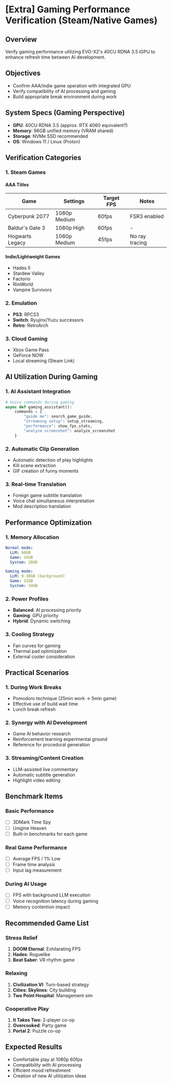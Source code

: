 # [Extra] Gaming Performance Verification (Steam/Native Games)

## Overview
Verify gaming performance utilizing EVO-X2's 40CU RDNA 3.5 iGPU to enhance refresh time between AI development.

## Objectives
- Confirm AAA/indie game operation with integrated GPU
- Verify compatibility of AI processing and gaming
- Build appropriate break environment during work

## System Specs (Gaming Perspective)
- **GPU**: 40CU RDNA 3.5 (approx. RTX 4060 equivalent?)
- **Memory**: 96GB unified memory (VRAM shared)
- **Storage**: NVMe SSD recommended
- **OS**: Windows 11 / Linux (Proton)

## Verification Categories

### 1. Steam Games
#### AAA Titles
| Game | Settings | Target FPS | Notes |
|------|----------|------------|-------|
| Cyberpunk 2077 | 1080p Medium | 60fps | FSR3 enabled |
| Baldur's Gate 3 | 1080p High | 60fps | - |
| Hogwarts Legacy | 1080p Medium | 45fps | No ray tracing |

#### Indie/Lightweight Games
- Hades II
- Stardew Valley  
- Factorio
- RimWorld
- Vampire Survivors

### 2. Emulation
- **PS3**: RPCS3
- **Switch**: Ryujinx/Yuzu successors
- **Retro**: RetroArch

### 3. Cloud Gaming
- Xbox Game Pass
- GeForce NOW
- Local streaming (Steam Link)

## AI Utilization During Gaming

### 1. AI Assistant Integration
```python
# Voice commands during gaming
async def gaming_assistant():
    commands = {
        "guide me": search_game_guide,
        "streaming setup": setup_streaming,
        "performance": show_fps_stats,
        "analyze screenshot": analyze_screenshot
    }
```

### 2. Automatic Clip Generation
- Automatic detection of play highlights
- Kill scene extraction
- GIF creation of funny moments

### 3. Real-time Translation
- Foreign game subtitle translation
- Voice chat simultaneous interpretation
- Mod description translation

## Performance Optimization

### 1. Memory Allocation
```yaml
Normal mode:
  LLM: 60GB
  Game: 16GB
  System: 20GB

Gaming mode:
  LLM: 0-30GB (background)
  Game: 32GB
  System: 34GB
```

### 2. Power Profiles
- **Balanced**: AI processing priority
- **Gaming**: GPU priority
- **Hybrid**: Dynamic switching

### 3. Cooling Strategy
- Fan curves for gaming
- Thermal pad optimization
- External cooler consideration

## Practical Scenarios

### 1. During Work Breaks
- Pomodoro technique (25min work → 5min game)
- Effective use of build wait time
- Lunch break refresh

### 2. Synergy with AI Development
- Game AI behavior research
- Reinforcement learning experimental ground
- Reference for procedural generation

### 3. Streaming/Content Creation
- LLM-assisted live commentary
- Automatic subtitle generation
- Highlight video editing

## Benchmark Items

### Basic Performance
- [ ] 3DMark Time Spy
- [ ] Unigine Heaven
- [ ] Built-in benchmarks for each game

### Real Game Performance
- [ ] Average FPS / 1% Low
- [ ] Frame time analysis
- [ ] Input lag measurement

### During AI Usage
- [ ] FPS with background LLM execution
- [ ] Voice recognition latency during gaming
- [ ] Memory contention impact

## Recommended Game List

### Stress Relief
1. **DOOM Eternal**: Exhilarating FPS
2. **Hades**: Roguelike
3. **Beat Saber**: VR rhythm game

### Relaxing
1. **Civilization VI**: Turn-based strategy
2. **Cities: Skylines**: City building
3. **Two Point Hospital**: Management sim

### Cooperative Play
1. **It Takes Two**: 2-player co-op
2. **Overcooked**: Party game
3. **Portal 2**: Puzzle co-op

## Expected Results
- Comfortable play at 1080p 60fps
- Compatibility with AI processing
- Efficient mood refreshment
- Creation of new AI utilization ideas